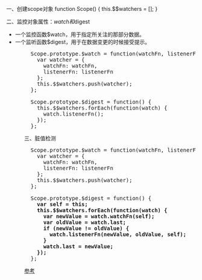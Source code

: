 一、创建scope对象
function Scope() {
  this.$$watchers = [];
}

二、监控对象属性：$watch和$digest
<ul>
  <li>
    一个监控函数$watch，用于指定所关注的那部分数据。
  </li>
  <li>
    一个监听函数$digest，用于在数据变更的时候接受提示。
  </li>
<ul>

<pre>
  Scope.prototype.$watch = function(watchFn, listenerFn) {
    var watcher = {
      watchFn: watchFn,
      listenerFn: listenerFn
    };
    this.$$watchers.push(watcher);
  };
  
  Scope.prototype.$digest = function() {
    this.$$watchers.forEach(function(watch) {
      watch.listenerFn();
    });  
  };
</pre>
三、脏值检测
<pre>
  Scope.prototype.$watch = function(watchFn, listenerFn) {
    var watcher = {
      watchFn: watchFn,
      listenerFn: listenerFn
    };
    this.$$watchers.push(watcher);
  };
  
  Scope.prototype.$digest = function() {
    <b>var self = this;
    this.$$watchers.forEach(function(watch) {
      var newValue = watch.watchFn(self);
      var oldValue = watch.last;
      if (newValue != oldValue) {
        watch.listenerFn(newValue, oldValue, self);
      }
      watch.last = newValue;
    });</b>  
  };
</pre>


<a href="http://www.cnblogs.com/xuezhi/p/4897831.html">参考</a>
